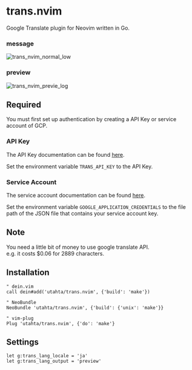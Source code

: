 # trans.nvim

Google Translate plugin for Neovim written in Go.

### message
![trans_nvim_normal_low](https://user-images.githubusercontent.com/97572/35632085-05f00030-06e9-11e8-92a5-98252d71ce1a.gif)

### preview
![trans_nvim_previe_log](https://user-images.githubusercontent.com/97572/35763640-f51224d4-08f3-11e8-8d13-0510d13d240d.gif)

## Required

You must first set up authentication by creating a API Key or service account of GCP.

### API Key

The API Key documentation can be found [here](https://cloud.google.com/translate/docs/auth#using_an_api_key).

Set the environment variable `TRANS_API_KEY` to the API Key.

### Service Account

The service account documentation can be found [here](https://cloud.google.com/iam/docs/creating-managing-service-accounts).

Set the environment variable `GOOGLE_APPLICATION_CREDENTIALS` to the file path of the JSON file that contains your service account key.

## Note

You need a little bit of money to use google translate API.  
e.g. it costs $0.06 for 2889 characters.

## Installation

```viml
" dein.vim
call dein#add('utahta/trans.nvim', {'build': 'make'})

" NeoBundle
NeoBundle 'utahta/trans.nvim', {'build': {'unix': 'make'}}

" vim-plug
Plug 'utahta/trans.nvim', {'do': 'make'}
```

## Settings

```viml
let g:trans_lang_locale = 'ja'
let g:trans_lang_output = 'preview'
```


